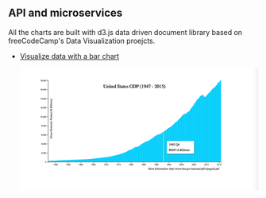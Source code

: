 ## API and microservices

All the charts are built with d3.js data driven document library based on freeCodeCamp's Data Visualization proejcts.

- [Visualize data with a bar chart](https://github.com/e-tinkers/freecodecamp/tree/master/data-visualization/bar-chart)

  [![](https://github.com/e-tinkers/freecodecamp/blob/master/data-visualization/images/bar-chart.png)](https://e-tinkers.github.io/freecodecamp/data-visualization/bar-chart/)
